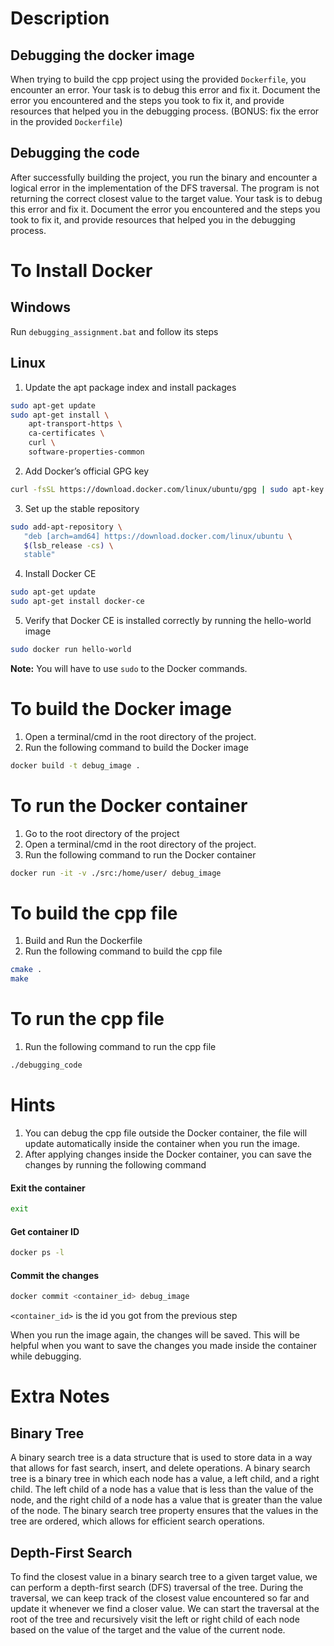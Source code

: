 # Description

## Debugging the docker image

When trying to build the cpp project using the provided `Dockerfile`, you encounter an error. Your task is to debug this error and fix it. Document the error you encountered and the steps you took to fix it, and provide resources that helped you in the debugging process. (BONUS: fix the error in the provided `Dockerfile`)

## Debugging the code

After successfully building the project, you run the binary and encounter a logical error in the implementation of the DFS traversal. The program is not returning the correct closest value to the target value. Your task is to debug this error and fix it. Document the error you encountered and the steps you took to fix it, and provide resources that helped you in the debugging process.


# To Install Docker

## Windows

Run `debugging_assignment.bat` and follow its steps

## Linux

1. Update the apt package index and install packages

```bash
sudo apt-get update
sudo apt-get install \
    apt-transport-https \
    ca-certificates \
    curl \
    software-properties-common
```

2. Add Docker’s official GPG key

```bash
curl -fsSL https://download.docker.com/linux/ubuntu/gpg | sudo apt-key add -
```

3. Set up the stable repository

```bash
sudo add-apt-repository \
   "deb [arch=amd64] https://download.docker.com/linux/ubuntu \
   $(lsb_release -cs) \
   stable"
```

4. Install Docker CE

```bash
sudo apt-get update
sudo apt-get install docker-ce
```

5. Verify that Docker CE is installed correctly by running the hello-world image

```bash
sudo docker run hello-world
```

**Note:** You will have to use `sudo` to the Docker commands.

# To build the Docker image

1. Open a terminal/cmd in the root directory of the project.
2. Run the following command to build the Docker image

```bash
docker build -t debug_image .
```

# To run the Docker container

1. Go to the root directory of the project
2. Open a terminal/cmd in the root directory of the project.
3. Run the following command to run the Docker container

```bash
docker run -it -v ./src:/home/user/ debug_image
```

# To build the cpp file

1. Build and Run the Dockerfile
2. Run the following command to build the cpp file

```bash
cmake .
make
```

# To run the cpp file

1. Run the following command to run the cpp file

```bash
./debugging_code
```

# Hints

1. You can debug the cpp file outside the Docker container, the file will update automatically inside the container when you run the image.
2. After applying changes inside the Docker container, you can save the changes by running the following command

#### Exit the container

```bash
exit
```

#### Get container ID

```bash
docker ps -l
```

#### Commit the changes

```bash
docker commit <container_id> debug_image
```
`<container_id>` is the id you got from the previous step 

When you run the image again, the changes will be saved. This will be helpful when you want to save the changes you made inside the container while debugging.


# Extra Notes
## Binary Tree
A binary search tree is a data structure that is used to store data in a way that allows for fast search, insert, and delete operations. A binary search tree is a binary tree in which each node has a value, a left child, and a right child. The left child of a node has a value that is less than the value of the node, and the right child of a node has a value that is greater than the value of the node. The binary search tree property ensures that the values in the tree are ordered, which allows for efficient search operations.

## Depth-First Search
To find the closest value in a binary search tree to a given target value, we can perform a depth-first search (DFS) traversal of the tree. During the traversal, we can keep track of the closest value encountered so far and update it whenever we find a closer value. We can start the traversal at the root of the tree and recursively visit the left or right child of each node based on the value of the target and the value of the current node.
